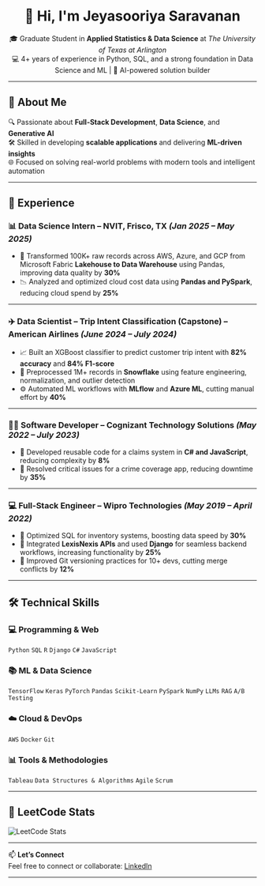 <h1 align="center">👋 Hi, I'm Jeyasooriya Saravanan</h1>
<p align="center">
🎓 Graduate Student in <strong>Applied Statistics & Data Science</strong> at <em>The University of Texas at Arlington</em><br>
💻 4+ years of experience in Python, SQL, and  a strong foundation in Data Science and ML | 🧠 AI-powered solution builder
</p>

---

## 🚀 About Me
🔍 Passionate about **Full-Stack Development**, **Data Science**, and **Generative AI**  
🛠️ Skilled in developing **scalable applications** and delivering **ML-driven insights**  
🌐 Focused on solving real-world problems with modern tools and intelligent automation

---

## 🏢 Experience

### 📊 Data Science Intern – NVIT, Frisco, TX *(Jan 2025 – May 2025)*
- 🧼 Transformed 100K+ raw records across AWS, Azure, and GCP from Microsoft Fabric **Lakehouse to Data Warehouse** using Pandas, improving data quality by **30%**
- 📉 Analyzed and optimized cloud cost data using **Pandas and PySpark**, reducing cloud spend by **25%**

---

### ✈️ Data Scientist – Trip Intent Classification (Capstone) – American Airlines *(June 2024 – July 2024)*
- 📈 Built an XGBoost classifier to predict customer trip intent with **82% accuracy** and **84% F1-score**
- 🧹 Preprocessed 1M+ records in **Snowflake** using feature engineering, normalization, and outlier detection
- ⚙️ Automated ML workflows with **MLflow** and **Azure ML**, cutting manual effort by **40%**

---

### 👨‍💻 Software Developer – Cognizant Technology Solutions *(May 2022 – July 2023)*
- 🔧 Developed reusable code for a claims system in **C# and JavaScript**, reducing complexity by **8%**
- 🚨 Resolved critical issues for a crime coverage app, reducing downtime by **35%**

---

### 💻 Full-Stack Engineer – Wipro Technologies *(May 2019 – April 2022)*
- 🧪 Optimized SQL for inventory systems, boosting data speed by **30%**
- 🔌 Integrated **LexisNexis APIs** and used **Django** for seamless backend workflows, increasing functionality by **25%**
- 🧠 Improved Git versioning practices for 10+ devs, cutting merge conflicts by **12%**

---

## 🛠️ Technical Skills

### 💻 Programming & Web
`Python` `SQL` `R` `Django` `C#` `JavaScript`

### 📚 ML & Data Science
`TensorFlow` `Keras` `PyTorch` `Pandas` `Scikit-Learn` `PySpark` `NumPy` `LLMs` `RAG` `A/B Testing`

### ☁️ Cloud & DevOps
`AWS` `Docker` `Git`

### 📊 Tools & Methodologies
`Tableau` `Data Structures & Algorithms` `Agile` `Scrum`

---

## 🧠 LeetCode Stats

 ![LeetCode Stats](https://leetcard.jacoblin.cool/Sooriyavela)

---

📫 **Let’s Connect**  
Feel free to connect or collaborate:  [LinkedIn](https://linkedin.com/in/jeyasooriya)

---
